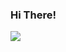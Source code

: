 ### Hi There!
<img src="http://images6.fanpop.com/image/photos/34200000/Puppy-dogs-34212464-1440-900.jpg" onerror="alert('Hello World!')">
